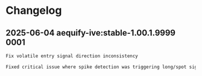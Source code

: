 # Changelog

## 2025-06-04 aequify-ive:stable-1.00.1.9999 0001

```txt
Fix volatile entry signal direction inconsistency

Fixed critical issue where spike detection was triggering long/spot signals and drop detection was triggering short signals due to incorrect price movement validation logic in VolatileEntryService and swing analysis prioritization in TickCandleService.
```